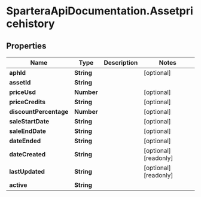 # SparteraApiDocumentation.Assetpricehistory

## Properties

Name | Type | Description | Notes
------------ | ------------- | ------------- | -------------
**aphId** | **String** |  | [optional] 
**assetId** | **String** |  | 
**priceUsd** | **Number** |  | [optional] 
**priceCredits** | **String** |  | [optional] 
**discountPercentage** | **Number** |  | [optional] 
**saleStartDate** | **String** |  | [optional] 
**saleEndDate** | **String** |  | [optional] 
**dateEnded** | **String** |  | [optional] 
**dateCreated** | **String** |  | [optional] [readonly] 
**lastUpdated** | **String** |  | [optional] [readonly] 
**active** | **String** |  | 


